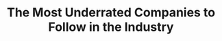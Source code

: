 ---
layout: layout-page.njk
title: The Most Underrated Companies to Follow in the Industry
tags: post
description: meta descripcion del post 3
---